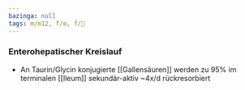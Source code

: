 ```yaml
---
bazinga: null
tags: m/m12, f/⚙️, f/💩
---
```

### Enterohepatischer Kreislauf
- An Taurin/Glycin konjugierte [[Gallensäuren]] werden zu 95% im terminalen [[Ileum]] sekundär-aktiv ~4x/d rückresorbiert